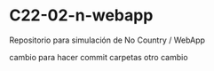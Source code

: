 # C22-02-n-webapp
Repositorio para simulación de No Country / WebApp

cambio para hacer commit carpetas
otro cambio